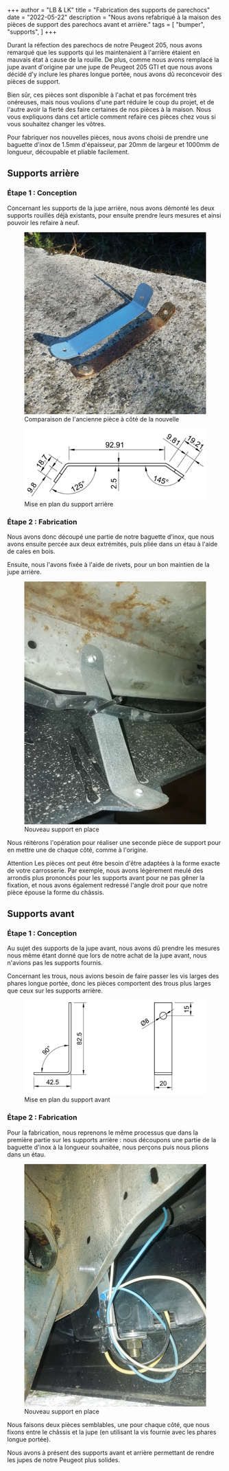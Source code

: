 +++
author = "LB & LK"
title = "Fabrication des supports de parechocs"
date = "2022-05-22"
description = "Nous avons refabriqué à la maison des pièces de support des parechocs avant et arrière."
tags = [
    "bumper",
    "supports",
]
+++

Durant la réfection des parechocs de notre Peugeot 205, nous avons remarqué que les supports qui les maintenaient à l'arrière étaient en mauvais état à cause de la rouille. De plus, comme nous avons remplacé la jupe avant d'origine par une jupe de Peugeot 205 GTI et que nous avons décidé d'y inclure les phares longue portée, nous avons dû reconcevoir des pièces de support.

Bien sûr, ces pièces sont disponible à l'achat et pas forcément très onéreuses, mais nous voulions d'une part réduire le coup du projet, et de l'autre avoir la fierté des faire certaines de nos pièces à la maison. Nous vous expliquons dans cet article comment refaire ces pièces chez vous si vous souhaitez changer les vôtres.

Pour fabriquer nos nouvelles pièces, nous avons choisi de prendre une baguette d'inox de 1.5mm d'épaisseur, par 20mm de largeur et 1000mm de longueur, découpable et pliable facilement.

## Supports arrière
### Étape 1 : Conception

Concernant les supports de la jupe arrière, nous avons démonté les deux supports rouillés déjà existants, pour ensuite prendre leurs mesures et ainsi pouvoir les refaire à neuf.

<figure>
    <img loading="lazy" class="image-article" src="/images/bumper-supports/support-arriere-comparaison.png" alt="Comparaison ancienne nouvelle">
    <figcaption class="figure-caption">Comparaison de l'ancienne pièce à côté de la nouvelle</figcaption>
</figure>

<figure>
    <img loading="lazy" class="image-article" src="/images/bumper-supports/mep-arr.png" alt="Mise en plan fixation arrière">
    <figcaption class="figure-caption">Mise en plan du support arrière</figcaption>
</figure>

### Étape 2 : Fabrication
Nous avons donc découpé une partie de notre baguette d'inox, que nous avons ensuite percée aux deux extrémités, puis pliée dans un étau à l'aide de cales en bois.

Ensuite, nous l'avons fixée à l'aide de rivets, pour un bon maintien de la jupe arrière.
<figure>
    <img loading="lazy" class="image-article" src="/images/bumper-supports/support-arriere.png" alt="Nouveau support arrière en place">
    <figcaption class="figure-caption">Nouveau support en place</figcaption>
</figure>

Nous réitérons l'opération pour réaliser une seconde pièce de support pour en mettre une de chaque côté, comme à l'origine.

Attention Les pièces ont peut être besoin d'être adaptées à la forme exacte de votre carrosserie. Par exemple, nous avons légèrement meulé des arrondis plus prononcés pour les supports avant pour ne pas gêner la fixation, et nous avons également redressé l'angle droit pour que notre pièce épouse la forme du châssis.

## Supports avant
### Étape 1 : Conception

Au sujet des supports de la jupe avant, nous avons dû prendre les mesures nous même étant donné que lors de notre achat de la jupe avant, nous n'avions pas les supports fournis.

Concernant les trous, nous avions besoin de faire passer les vis larges des phares longue portée, donc les pièces comportent des trous plus larges que ceux sur les supports arrière.

<figure>
    <img loading="lazy" class="image-article" src="/images/bumper-supports/mep-av.png" alt="Mise en plan fixation avant">
    <figcaption class="figure-caption">Mise en plan du support avant</figcaption>
</figure>

### Étape 2 : Fabrication
Pour la fabrication, nous reprenons le même processus que dans la première partie sur les supports arrière : nous découpons une partie de la baguette d'inox à la longueur souhaitée, nous perçons puis nous plions dans un étau.

<figure>
    <img loading="lazy" class="image-article" src="/images/bumper-supports/support-avant.png" alt="Nouveau support avant en place">
    <figcaption class="figure-caption">Nouveau support en place</figcaption>
</figure>

Nous faisons deux pièces semblables, une pour chaque côté, que nous fixons entre le châssis et la jupe (en utilisant la vis fournie avec les phares longue portée).

Nous avons à présent des supports avant et arrière permettant de rendre les jupes de notre Peugeot plus solides.